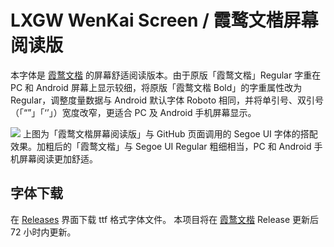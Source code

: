 # LXGW WenKai Screen / 霞鹜文楷屏幕阅读版
本字体是 [霞鹜文楷](https://github.com/lxgw/LxgwWenKai) 的屏幕舒适阅读版本。由于原版「霞鹜文楷」Regular 字重在 PC 和 Android 屏幕上显示较细，将原版「霞鹜文楷 Bold」的字重属性改为 Regular，调整度量数据与 Android 默认字体 Roboto 相同，并将单引号、双引号（「“”」「‘’」）宽度改窄，更适合 PC 及 Android 手机屏幕显示。

![](https://s3.bmp.ovh/imgs/2021/10/abfed7aee8466be0.png)
上图为「霞鹜文楷屏幕阅读版」与 GitHub 页面调用的 Segoe UI 字体的搭配效果。加粗后的「霞鹜文楷」与 Segoe UI Regular 粗细相当，PC 和 Android 手机屏幕阅读更加舒适。

## 字体下载
在 [Releases](https://github.com/lxgw/LxgwWenKai-Screen/releases) 界面下载 ttf 格式字体文件。 本项目将在 [霞鹜文楷](https://github.com/lxgw/LxgwWenKai) Release 更新后 72 小时内更新。
